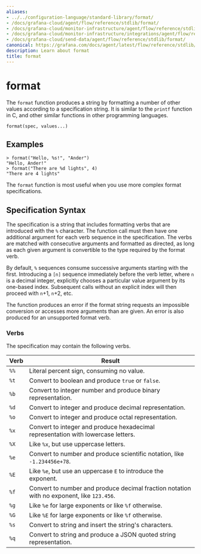 ```yaml
---
aliases:
- ../../configuration-language/standard-library/format/
- /docs/grafana-cloud/agent/flow/reference/stdlib/format/
- /docs/grafana-cloud/monitor-infrastructure/agent/flow/reference/stdlib/format/
- /docs/grafana-cloud/monitor-infrastructure/integrations/agent/flow/reference/stdlib/format/
- /docs/grafana-cloud/send-data/agent/flow/reference/stdlib/format/
canonical: https://grafana.com/docs/agent/latest/flow/reference/stdlib/format/
description: Learn about format
title: format
---
```


# format

The `format` function produces a string by formatting a number of other values according
to a specification string. It is similar to the `printf` function in C, and
other similar functions in other programming languages.

```river
format(spec, values...)
```

## Examples

```river
> format("Hello, %s!", "Ander")
"Hello, Ander!"
> format("There are %d lights", 4)
"There are 4 lights"
```

The `format` function is most useful when you use more complex format specifications.

## Specification Syntax

The specification is a string that includes formatting verbs that are introduced
with the `%` character. The function call must then have one additional argument
for each verb sequence in the specification. The verbs are matched with
consecutive arguments and formatted as directed, as long as each given argument
is convertible to the type required by the format verb.

By default, `%` sequences consume successive arguments starting with the first.
Introducing a `[n]` sequence immediately before the verb letter, where `n` is a
decimal integer, explicitly chooses a particular value argument by its
one-based index. Subsequent calls without an explicit index will then proceed
with `n`+1, `n`+2, etc.

The function produces an error if the format string requests an impossible
conversion or accesses more arguments than are given. An error is also produced
for an unsupported format verb.

### Verbs

The specification may contain the following verbs.

| Verb | Result                                                                                    |
|------|-------------------------------------------------------------------------------------------|
| `%%` | Literal percent sign, consuming no value.                                                 |
| `%t` | Convert to boolean and produce `true` or `false`.                                         |
| `%b` | Convert to integer number and produce binary representation.                              |
| `%d` | Convert to integer and produce decimal representation.                                    |
| `%o` | Convert to integer and produce octal representation.                                      |
| `%x` | Convert to integer and produce hexadecimal representation with lowercase letters.         |
| `%X` | Like `%x`, but use uppercase letters.                                                     |
| `%e` | Convert to number and produce scientific notation, like `-1.234456e+78`.                  |
| `%E` | Like `%e`, but use an uppercase `E` to introduce the exponent.                            |
| `%f` | Convert to number and produce decimal fraction notation with no exponent, like `123.456`. |
| `%g` | Like `%e` for large exponents or like `%f` otherwise.                                     |
| `%G` | Like `%E` for large exponents or like `%f` otherwise.                                     |
| `%s` | Convert to string and insert the string's characters.                                     |
| `%q` | Convert to string and produce a JSON quoted string representation.                        |
